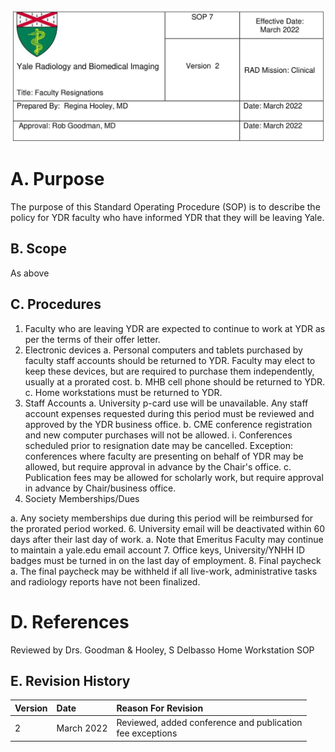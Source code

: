![img-0.jpeg](images/img-0.jpeg.png)

# A. Purpose 

The purpose of this Standard Operating Procedure (SOP) is to describe the policy for YDR faculty who have informed YDR that they will be leaving Yale.

## B. Scope

As above

## C. Procedures

1. Faculty who are leaving YDR are expected to continue to work at YDR as per the terms of their offer letter.
2. Electronic devices
a. Personal computers and tablets purchased by faculty staff accounts should be returned to YDR. Faculty may elect to keep these devices, but are required to purchase them independently, usually at a prorated cost.
b. MHB cell phone should be returned to YDR.
c. Home workstations must be returned to YDR.
3. Staff Accounts
a. University p-card use will be unavailable. Any staff account expenses requested during this period must be reviewed and approved by the YDR business office.
b. CME conference registration and new computer purchases will not be allowed.
i. Conferences scheduled prior to resignation date may be cancelled. Exception: conferences where faculty are presenting on behalf of YDR may be allowed, but require approval in advance by the Chair's office.
c. Publication fees may be allowed for scholarly work, but require approval in advance by Chair/business office.
4. Society Memberships/Dues

a. Any society memberships due during this period will be reimbursed for the prorated period worked.
6. University email will be deactivated within 60 days after their last day of work.
a. Note that Emeritus Faculty may continue to maintain a yale.edu email account
7. Office keys, University/YNHH ID badges must be turned in on the last day of employment.
8. Final paycheck
a. The final paycheck may be withheld if all live-work, administrative tasks and radiology reports have not been finalized.

# D. References 

Reviewed by Drs. Goodman \& Hooley, S Delbasso
Home Workstation SOP

## E. Revision History

| Version | Date | Reason For Revision |
| :-- | :-- | :-- |
| 2 | March 2022 | Reviewed, added conference and publication <br> fee exceptions |